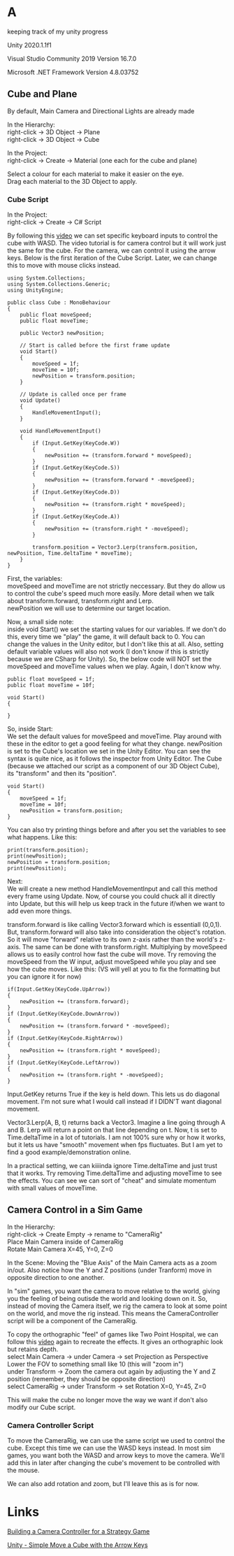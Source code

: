# A
keeping track of my unity progress

Unity 2020.1.1f1

Visual Studio Community 2019 Version 16.7.0

Microsoft .NET Framework Version 4.8.03752


## Cube and Plane
By default, Main Camera and Directional Lights are already made

In the Hierarchy:  
right-click -> 3D Object -> Plane  
right-click -> 3D Object -> Cube

In the Project:  
right-click -> Create -> Material (one each for the cube and plane)

Select a colour for each material to make it easier on the eye.  
Drag each material to the 3D Object to apply.


### Cube Script
In the Project:  
right-click -> Create -> C# Script

By following this [video](https://www.youtube.com/watch?v=rnqF6S7PfFA) we can set specific keyboard inputs to control the cube with WASD. The video tutorial is for camera control but it will work just the same for the cube. For the camera, we can control it using the arrow keys. Below is the first iteration of the Cube Script. Later, we can change this to move with mouse clicks instead.
```CSharp
using System.Collections;
using System.Collections.Generic;
using UnityEngine;

public class Cube : MonoBehaviour
{
    public float moveSpeed;
    public float moveTime;

    public Vector3 newPosition;
    
    // Start is called before the first frame update
    void Start()
    {
        moveSpeed = 1f;
        moveTime = 10f;
        newPosition = transform.position;
    }

    // Update is called once per frame
    void Update()
    {
        HandleMovementInput();
    }

    void HandleMovementInput()
    {
        if (Input.GetKey(KeyCode.W))
        {
            newPosition += (transform.forward * moveSpeed);
        }
        if (Input.GetKey(KeyCode.S))
        {
            newPosition += (transform.forward * -moveSpeed);
        }
        if (Input.GetKey(KeyCode.D))
        {
            newPosition += (transform.right * moveSpeed);
        }
        if (Input.GetKey(KeyCode.A))
        {
            newPosition += (transform.right * -moveSpeed);
        }

        transform.position = Vector3.Lerp(transform.position, newPosition, Time.deltaTime * moveTime);
    }
}
```

First, the variables:  
moveSpeed and moveTime are not strictly neccessary. But they do allow us to control the cube's speed much more easily. More detail when we talk about transform.forward, transform.right and Lerp.  
newPosition we will use to determine our target location.

Now, a small side note:  
inside void Start() we set the starting values for our variables. If we don't do this, every time we "play" the game, it will default back to 0. You can change the values in the Unity editor, but I don't like this at all. Also, setting default variable values will also not work (I don't know if this is strictly because we are CSharp for Unity). So, the below code will NOT set the moveSpeed and moveTime values when we play. Again, I don't know why.
```CSharp
public float moveSpeed = 1f;
public float moveTime = 10f;

void Start()
{
    
}
```

So, inside Start:  
We set the default values for moveSpeed and moveTime. Play around with these in the editor to get a good feeling for what they change. newPosition is set to the Cube's location we set in the Unity Editor. You can see the syntax is quite nice, as it follows the inspector from Unity Editor. The Cube (because we attached our script as a component of our 3D Object Cube), its "transform" and then its "position".
```CSharp
void Start()
{
    moveSpeed = 1f;
    moveTime = 10f;
    newPosition = transform.position;
}
```

You can also try printing things before and after you set the variables to see what happens. Like this:
```CSharp
print(transform.position);
print(newPosition);
newPosition = transform.position;
print(newPosition);
```

Next:  
We will create a new method HandleMovementInput and call this method every frame using Update. Now, of course you could chuck all it directly into Update, but this will help us keep track in the future if/when we want to add even more things.

transform.forward is like calling Vector3.forward which is essentiall (0,0,1). But, transform.forward will also take into consideration the object's rotation. So it will move "forward" relative to its own z-axis rather than the world's z-axis. The same can be done with transform.right. Multiplying by moveSpeed allows us to easily control how fast the cube will move. Try removing the moveSpeed from the W input, adjust moveSpeed while you play and see how the cube moves. Like this: (VS will yell at you to fix the formatting but you can ignore it for now)
```CSharp
if(Input.GetKey(KeyCode.UpArrow))
{
    newPosition += (transform.forward);
}
if (Input.GetKey(KeyCode.DownArrow))
{
    newPosition += (transform.forward * -moveSpeed);
}
if (Input.GetKey(KeyCode.RightArrow))
{
    newPosition += (transform.right * moveSpeed);
}
if (Input.GetKey(KeyCode.LeftArrow))
{
    newPosition += (transform.right * -moveSpeed);
}
```

Input.GetKey returns True if the key is held down. This lets us do diagonal movement. I'm not sure what I would call instead if I DIDN'T want diagonal movement.

Vector3.Lerp(A, B, t) returns back a Vector3. Imagine a line going through A and B. Lerp will return a point on that line depending on t. Now, t is set to Time.deltaTime in a lot of tutorials. I am not 100% sure why or how it works, but it lets us have "smooth" movement when fps fluctuates. But I am yet to find a good example/demonstration online.

In a practical setting, we can kiiiinda ignore Time.deltaTime and just trust that it works. Try removing Time.deltaTime and adjusting moveTime to see the effects. You can see we can sort of "cheat" and simulate momentum with small values of moveTime.


## Camera Control in a Sim Game
In the Hierarchy:  
right-click -> Create Empty -> rename to "CameraRig"  
Place Main Camera inside of CameraRig  
Rotate Main Camera X=45, Y=0, Z=0

In the Scene:
Moving the "Blue Axis" of the Main Camera acts as a zoom in/out. Also notice how the Y and Z positions (under Tranform) move in opposite direction to one another.

In "sim" games, you want the camera to move relative to the world, giving you the feeling of being outisde the world and looking down on it. So, instead of moving the Camera itself, we rig the camera to look at some point on the world, and move the rig instead. This means the CameraController script will be a component of the CameraRig.

To copy the orthographic "feel" of games like Two Point Hospital, we can follow this [video](https://www.youtube.com/watch?v=rnqF6S7PfFA) again to recreate the effects. It gives an orthographic look but retains depth.  
select Main Camera -> under Camera -> set Projection as Perspective  
Lower the FOV to something small like 10 (this will "zoom in")  
under Transform -> Zoom the camera out again by adjusting the Y and Z position (remember, they should be opposite direction)  
select CameraRig -> under Transform -> set Rotation X=0, Y=45, Z=0

This will make the cube no longer move the way we want if don't also modify our Cube script.


### Camera Controller Script
To move the CameraRig, we can use the same script we used to control the cube. Except this time we can use the WASD keys instead. In most sim games, you want both the WASD and arrow keys to move the camera. We'll add this in later after changing the cube's movement to be controlled with the mouse.

We can also add rotation and zoom, but I'll leave this as is for now.


# Links
[Building a Camera Controller for a Strategy Game](https://www.youtube.com/watch?v=rnqF6S7PfFA)

[Unity - Simple Move a Cube with the Arrow Keys](https://www.youtube.com/watch?v=sXQI_0ILEW4)